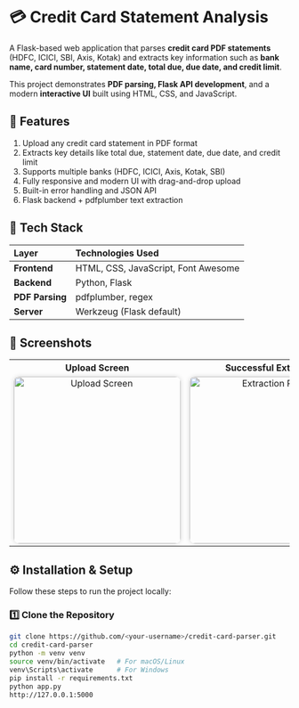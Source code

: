 # 💳 Credit Card Statement Analysis

A Flask-based web application that parses **credit card PDF statements** (HDFC, ICICI, SBI, Axis, Kotak) and extracts key information such as **bank name, card number, statement date, total due, due date, and credit limit**.

This project demonstrates **PDF parsing, Flask API development**, and a modern **interactive UI** built using HTML, CSS, and JavaScript.



## 🚀 Features

1. Upload any credit card statement in PDF format  
2. Extracts key details like total due, statement date, due date, and credit limit
3. Supports multiple banks (HDFC, ICICI, Axis, Kotak, SBI)  
4. Fully responsive and modern UI with drag-and-drop upload  
5. Built-in error handling and JSON API  
6. Flask backend + pdfplumber text extraction



## 🧠 Tech Stack

| Layer | Technologies Used |
|:------|:------------------|
| **Frontend** | HTML, CSS, JavaScript, Font Awesome |
| **Backend** | Python, Flask |
| **PDF Parsing** | pdfplumber, regex |
| **Server** | Werkzeug (Flask default) |



## 📸 Screenshots

<table>
  <tr>
    <th>Upload Screen</th>
    <th>Successful Extraction</th>
    <th>Extraction Result</th>
  </tr>
  <tr>
    <td align="center">
      <img src="https://github.com/user-attachments/assets/7de64855-53d8-451a-8d76-a40d88032dbf" 
           alt="Upload Screen" width="300" style="border-radius:10px; box-shadow:0 0 8px rgba(0,0,0,0.15);" />
    </td>
    <td align="center">
      <img src="https://github.com/user-attachments/assets/c68a719e-6cec-4620-bf19-9a8fb1a65cbc"
           alt="Extraction Result" width="300" style="border-radius:10px; box-shadow:0 0 8px rgba(0,0,0,0.15);" />
    </td>
    <td align="center">
      <img src="https://github.com/user-attachments/assets/8f5041a6-6307-4079-aaca-449250a7af24"
           alt="Error Example" width="300" style="border-radius:10px; box-shadow:0 0 8px rgba(0,0,0,0.15);" />
    </td>
  </tr>

</table>




## ⚙️ Installation & Setup

Follow these steps to run the project locally:

### 1️⃣ Clone the Repository
```bash
git clone https://github.com/<your-username>/credit-card-parser.git
cd credit-card-parser
python -m venv venv
source venv/bin/activate   # For macOS/Linux
venv\Scripts\activate      # For Windows
pip install -r requirements.txt
python app.py
http://127.0.0.1:5000

